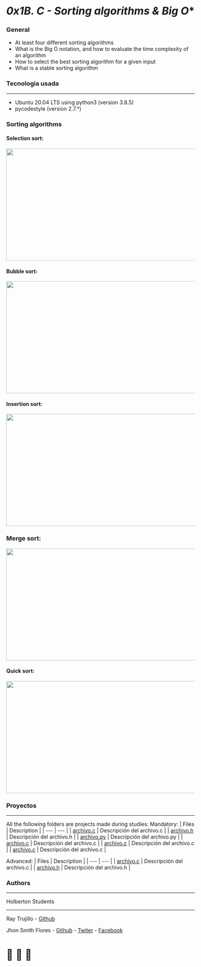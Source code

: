 # *0x1B. C - Sorting algorithms & Big O**
### General

* At least four different sorting algorithms
* What is the Big O notation, and how to evaluate the time complexity of an algorithm
* How to select the best sorting algorithm for a given input
* What is a stable sorting algorithm

### Tecnologia usada
***
* Ubuntu 20.04 LTS using python3 (version 3.8.5)
* pycodestyle (version 2.7.*)
### Sorting algorithms
#### Selection sort:
<a href="selection sort"><img src="https://miro.medium.com/max/1400/1*5WXRN62ddiM_Gcf4GDdCZg.gif"  height="300" width="600" ></a>
#### Bubble sort:
<a href="Bubble sort"><img src="https://miro.medium.com/max/401/1*7seGXJi3te9beNfpAvFXEQ.gif"  height="300" width="600" ></a>
#### Insertion sort:
<a href="inertion sort"><img src="https://upload.wikimedia.org/wikipedia/commons/9/9c/Insertion-sort-example.gif"  height="300" width="600" ></a>
### Merge sort:
<a href="inertion sort"><img src="https://mohtashims.files.wordpress.com/2010/07/merge-sort.gif"  height="300" width="600" ></a>
#### Quick sort:
<a href="Quick sort"><img src="https://miro.medium.com/max/625/1*MqYi387Jyd16H2GHWyn46Q.gif"  height="300" width="600" ></a>
### Proyectos
***
All the following folders are projects made during studies:
Mandatory:
| Files | Description |
| --- | --- |
| [archivo.c](https://github.com/URL/del/archivo.c) | Descripción del archivo.c |
| [archivo.h](https://github.com/URL/del/archivo.h) | Descripción del archivo.h |
| [archivo.py](https://github.com/URL/del/archivo.py) | Descripción del archivo.py |
| [archivo.c](https://github.com/URL/del/archivo.c) | Descripción del archivo.c |
| [archivo.c](https://github.com/URL/del/archivo.c) | Descripción del archivo.c |
| [archivo.c](https://github.com/URL/del/archivo.c) | Descripción del archivo.c |

Advanced:
| Files | Description |
| --- | --- |
| [archivo.c](https://github.com/URL/del/archivo.c) | Descripción del archivo.c |
| [archivo.h](https://github.com/URL/del/archivo.h) | Descripción del archivo.h |

### Authors
***
Holberton Students
********
Ray Trujillo - [Github](https://github.com/rayd1893)

Jhon Smith Flores - [Github](https://github.com/Luffy981) - [Twiter](https://twitter.com/Luffy_981) - [Facebook](https://web.facebook.com/JhonSmithSoulOfGold)



# :monkey:      :monkey:        :monkey:

